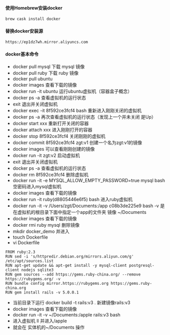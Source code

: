 #### 使用Homebrew安装docker
    brew cask install docker
#### 替换docker安装源
    https://ep1dz7wh.mirror.aliyuncs.com

#### docker基本命令
* docker pull mysql 下载 mysql 镜像
* docker pull ruby 下载 ruby 镜像
* docker pull ubuntu
* docker images 查看下载的镜像
* docker run -it ubuntu 运行ubuntu虚拟机（容器盒子概念）
* docker ps -a 查看虚拟机的运行状态
* exit 退出并关闭虚拟机
* docker exec -it 8f592ce3fcf4 bash 重新进入刚刚关闭的虚拟机
* docker ps -a 再次查看虚拟机的运行状态（发现上一个并未关闭 是Up）
* docker start xxx 重新打开关闭的容器
* docker attach xxx 进入刚刚打开的容器
* docker stop 8f592ce3fcf4 关闭刚刚的虚拟机
* docker commit 8f592ce3fcf4 zgt:v1 创建一个名为zgt:v1的镜像
* docker images 可以查看刚刚创建的镜像
* docker run -it zgt:v2 启动虚拟机
* exit 退出并关闭虚拟机  
* docker ps -a 查看虚拟机的运行状态
* docker rm 8f592ce3fcf4 删除虚拟机
* docker run -it -e MYSQL_ALLOW_EMPTY_PASSWORD=true mysql bash 空密码进入mysql虚拟机
* docker images 查看下载的镜像
* docker run -it ruby(d8805446e6f5) bash 进入ruby虚拟机
* docker run -it -v /Users/zgt/Documents:/app c08b3de225e9 bash -v 是在虚拟机的根目录下面中指定一个app的文件夹 镜像 ~/Documents
* docker images 查看下载的镜像
* docker rmi ruby mysql 删除镜像
* mkdir docker_demo 并进入
* touch Dockerfile
* vi Dockerfile

```
FROM ruby:2.3
RUN sed -i 's/httpredir.debian.org/mirrors.aliyun.com/g' /etc/apt/sources.list
RUN apt-get update && apt-get install -y mysql-client postgresql-client nodejs sqlite3
RUN gem sources --add https://gems.ruby-china.org/ --remove https://rubygems.org/ -v
RUN bundle config mirror.https://rubygems.org https://gems.ruby-china.org
RUN gem install rails -v 5.0.0.1
```
* 当前目录下运行 docker build -t rails:v3 . 新建镜像rails:v3
* docker images 查看下载的镜像
* docker run -it -v ~/Documents:/apple rails:v3 bash
* 进入虚拟机 ll  并进入/apple
* 就会在 实体机的~/Documents 操作
